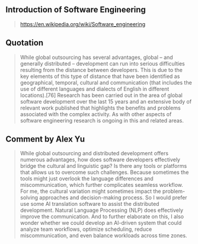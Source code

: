 ## Introduction of Software Engineering
> https://en.wikipedia.org/wiki/Software_engineering

## Quotation
> While global outsourcing has several advantages, global – and generally distributed – development can run into serious difficulties resulting from the distance between developers. This is due to the key elements of this type of distance that have been identified as geographical, temporal, cultural and communication (that includes the use of different languages and dialects of English in different locations).[76] Research has been carried out in the area of global software development over the last 15 years and an extensive body of relevant work published that highlights the benefits and problems associated with the complex activity. As with other aspects of software engineering research is ongoing in this and related areas.

## Comment by Alex Yu
> While global outsourcing and distributed development offers numerous advantages, how does software developers effectively bridge the cultural and linguistic gap? Is there any tools or platforms that allows us to overcome such challenges. Because sometimes the tools might just overlook the language differences and miscommunication, which further complicates seamless workflow. For me, the cultural variation might sometimes impact the problem-solving approaches and decision-making process. So I would prefer use some AI translation software to assist the distributed development. Natural Language Processing (NLP) does effectively improve the communication. And to further elaborate on this, I also wonder whether we could develop an AI-driven system that could analyze team workflows, optimize scheduling, reduce miscommunication, and even balance workloads across time zones. 
